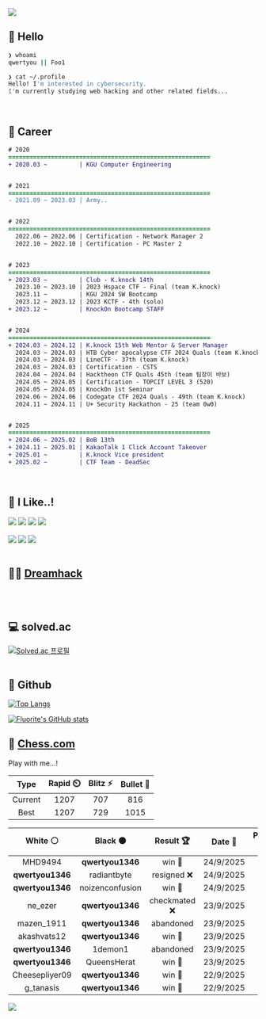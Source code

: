 <div align=left>
  <img src="https://capsule-render.vercel.app/api?type=waving&height=300&color=00f0e0&text=•⩊•" />
<br>

## 👋 Hello
```zsh
❯ whoami
qwertyou || Foo1

❯ cat ~/.profile
Hello! I'm interested in cybersecurity.
I'm currently studying web hacking and other related fields...
```
<br>
  
## 🌱 Career
```diff
# 2020
=========================================================
+ 2020.03 ~         | KGU Computer Engineering


# 2021
=========================================================
- 2021.09 ~ 2023.03 | Army..


# 2022
=========================================================
  2022.06 ~ 2022.06 | Certification - Network Manager 2
  2022.10 ~ 2022.10 | Certification - PC Master 2


# 2023
=========================================================
+ 2023.03 ~         | Club - K.knock 14th
  2023.10 ~ 2023.10 | 2023 Hspace CTF - Final (team K.knock)
  2023.11 ~         | KGU 2024 SW Bootcamp
  2023.12 ~ 2023.12 | 2023 KCTF - 4th (solo)
+ 2023.12 ~         | KnockOn Bootcamp STAFF


# 2024
=========================================================
+ 2024.03 ~ 2024.12 | K.knock 15th Web Mentor & Server Manager
  2024.03 ~ 2024.03 | HTB Cyber apocalypse CTF 2024 Quals (team K.knock)
  2024.03 ~ 2024.03 | LineCTF - 37th (team K.knock)
  2024.03 ~ 2024.03 | Certification - CSTS
  2024.04 ~ 2024.04 | Hacktheon CTF Quals 45th (team 팀장이 바보)
  2024.05 ~ 2024.05 | Certification - TOPCIT LEVEL 3 (520)
  2024.05 ~ 2024.05 | KnockOn 1st Seminar
  2024.06 ~ 2024.06 | Codegate CTF 2024 Quals - 49th (team K.knock)
  2024.11 ~ 2024.11 | U+ Security Hackathon - 25 (team 0w0)


# 2025
=========================================================
+ 2024.06 ~ 2025.02 | BoB 13th
+ 2024.11 ~ 2025.01 | KakaoTalk 1 Click Account Takeover
+ 2025.01 ~         | K.knock Vice president
+ 2025.02 ~         | CTF Team - DeadSec
```
<br>

## 🔨 I Like..!
<img src="https://img.shields.io/badge/Java-ED8B00?style=for-the-badge&logo=openjdk&logoColor=white">
<img src="https://img.shields.io/badge/python-3776AB?style=for-the-badge&logo=python&logoColor=white">
<img src="https://img.shields.io/badge/PHP-777BB4?style=for-the-badge&logo=php&logoColor=white">
<img src="https://img.shields.io/badge/Node.js-43853D?style=for-the-badge&logo=node.js&logoColor=white">
<br><br>
<img src="https://img.shields.io/badge/linux-FCC624?style=for-the-badge&logo=linux&logoColor=black"> 
<img src="https://img.shields.io/badge/docker-%230db7ed.svg?style=for-the-badge&logo=docker&logoColor=white">
<img src="https://img.shields.io/badge/GIT-E44C30?style=for-the-badge&logo=git&logoColor=white">
<br><br>

## 👨‍💻 [Dreamhack](https://dreamhack.io/users/40186)
<br><br>


## 💻 solved.ac
[![Solved.ac
프로필](http://mazassumnida.wtf/api/v2/generate_badge?boj=qwertyou)](https://solved.ac/qwertyou)
<br><br>

## 🚀 Github
[![Top Langs](https://github-readme-stats.vercel.app/api/top-langs/?username=qw3rtyou&layout=compact)](https://github.com/qw3rtyou/github-readme-stats)

[![Fluorite's GitHub stats](https://github-readme-stats.vercel.app/api?username=qw3rtyou)](https://github.com/anuraghazra/github-readme-stats)

## 🏁 [Chess.com](https://www.chess.com/)
Play with me...!
<!--START_SECTION:chessStats-->
<!-- Automatically generated with https://github.com/Balastrong/chess-stats-action -->

| Type | Rapid ⏲️ | Blitz ⚡ | Bullet 🔫 |
|:---:|:---:|:---:|:---:|
| Current | 1207 | 707 | 816 |
| Best | 1207 | 729 | 1015 |

| White ⚪ | Black ⚫ | Result 🏆 | Date 📅 | Position 🗺️ | Type 🕕 |
|:---:|:---:|:---:|:---:|:---:|:---:|
| MHD9494 | **qwertyou1346** | win 🥇 | 24/9/2025 | <a href="http://www.ee.unb.ca/cgi-bin/tervo/fen.pl?select=rnb1k2r/ppp2ppp/5n2/4b3/8/2NP4/PqPB1PPP/R2QKB1R w KQkq - 0 10">Link</a> | Blitz |
| **qwertyou1346** | radiantbyte | resigned ❌ | 24/9/2025 | <a href="http://www.ee.unb.ca/cgi-bin/tervo/fen.pl?select=6k1/p5pp/2Pq1p2/4n3/8/2N3Q1/5PPP/1r4K1 w - - 1 28">Link</a> | Blitz |
| **qwertyou1346** | noizenconfusion | win 🥇 | 24/9/2025 | <a href="http://www.ee.unb.ca/cgi-bin/tervo/fen.pl?select=R7/6pk/4n2p/2p5/P3B1P1/1P4K1/3r4/8 b - - 5 40">Link</a> | Blitz |
| ne_ezer | **qwertyou1346** | checkmated ❌ | 23/9/2025 | <a href="http://www.ee.unb.ca/cgi-bin/tervo/fen.pl?select=2kr3r/ppQ2ppp/q7/8/NP1b4/P7/4RPPP/2R3K1 b - - 0 24">Link</a> | Blitz |
| mazen_1911 | **qwertyou1346** | abandoned  | 23/9/2025 | <a href="http://www.ee.unb.ca/cgi-bin/tervo/fen.pl?select=6kr/7p/4pQ2/3p1p2/3P1P2/7P/PPq3P1/2R1R1K1 b - - 0 30">Link</a> | Blitz |
| akashvats12 | **qwertyou1346** | win 🥇 | 23/9/2025 | <a href="http://www.ee.unb.ca/cgi-bin/tervo/fen.pl?select=6k1/4pr2/6p1/3pP2p/b7/P3P3/3K2PP/3q4 w - - 0 30">Link</a> | Blitz |
| **qwertyou1346** | 1demon1 | abandoned  | 23/9/2025 | <a href="http://www.ee.unb.ca/cgi-bin/tervo/fen.pl?select=2r2rk1/1ppqbppp/p2p1n2/3Pp1Bb/1P2P3/P1N2N1P/3QBPP1/R4RK1 w - - 3 14">Link</a> | Blitz |
| **qwertyou1346** | QueensHerat | win 🥇 | 23/9/2025 | <a href="http://www.ee.unb.ca/cgi-bin/tervo/fen.pl?select=4k3/R7/6p1/2PB4/1b6/p5P1/P1P4P/6K1 b - - 0 33">Link</a> | Blitz |
| Cheesepliyer09 | **qwertyou1346** | win 🥇 | 22/9/2025 | <a href="http://www.ee.unb.ca/cgi-bin/tervo/fen.pl?select=1k1r1bnr/1pp1p1pp/8/1P6/3p3P/3n1b1B/PBNP1P2/R3K3 w Q - 3 22">Link</a> | Blitz |
| g_tanasis | **qwertyou1346** | win 🥇 | 22/9/2025 | <a href="http://www.ee.unb.ca/cgi-bin/tervo/fen.pl?select=8/1k6/2R5/pp1N3K/3P4/3r4/8/8 w - - 3 53">Link</a> | Blitz |

<!--END_SECTION:chessStats-->


<img src="https://capsule-render.vercel.app/api?type=waving&color=00f0e0&height=150&section=footer" />
</div>


